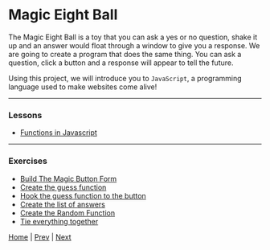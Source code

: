 # Magic Eight Ball

The Magic Eight Ball is a toy that you can ask a yes or no question, shake it up and an answer would float through a window to give you a response. We are going to create a program that does the same thing. You can ask a question, click a button and a response will appear to tell the future.

Using this project, we will introduce you to `JavaScript`, a programming language used to make websites come alive!

---

### Lessons

- [Functions in Javascript](functions)

---

### Exercises ###

- [Build The Magic Button Form](1)
- [Create the guess function](2)
- [Hook the guess function to the button](3)
- [Create the list of answers](4)
- [Create the Random Function](5)
- [Tie everything together](6)

[Home](/) | [Prev](/3-maze-game) | [Next](/5-calculator)

